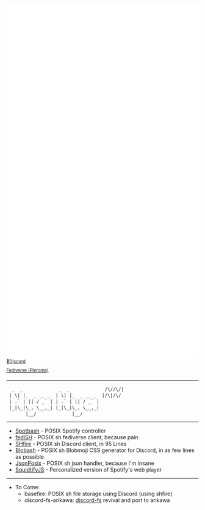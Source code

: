 <img align="left" alt="Metrics" src="https://raw.githubusercontent.com/ThatGeekyWeeb/ThatGeekyWeeb/master/github-metrics.svg">

<sup>🔌[Discord](https://dsc.bio/thatweeb)  
[Fediverse (Pleroma)](https://disqcordia.space/Mia)<sup>

---
```text
  _  _             _  _             /\//\/|
 | \| |_  _ __ _  | \| |_  _ __ _  |/\|/\/ 
 | .` | || / _` | | .` | || / _` |         
 |_|\_|\_, \__,_| |_|\_|\_, \__,_|         
       |__/             |__/                
```
---

- [Spotbash](https://github.com/thatgeekyweeb/spotbash) - POSIX Spotify controller
- [fediSH](https://github.com/thatgeekyweeb/fedish) - POSIX sh fediverse client, because pain
- [SHfire](https://github.com/thatgeekyweeb/shfire) - POSIX sh Discord client, in 95 Lines
- [Blobash](https://github.com/thatgeekyweeb/blobash) - POSIX sh Blobmoji CSS generator for Discord, in as few lines as possible
- [JsonPosix](https://github.com/thatgeekyweeb/jp) - POSIX sh json handler, because I'm insane
- [SquidtifyJS](https://github.com/ThatGeekyWeeb/SquidtifyJS) - Personalized version of Spotify's web player

---
  - To Come:
    - basefire: POSIX sh file storage using Discord (using shfire)
    - discord-fs-arikawa: [discord-fs](https://github.com/jonas747/discord-fs) revival and port to arikawa
